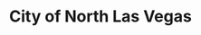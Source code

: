 ---
title: City of North Las Vegas
state: Nevada
description: The data is supplied by the City of North Las Vegas.
logo: https://upload.wikimedia.org/wikipedia/commons/8/83/CNLVLogo.jpg
---